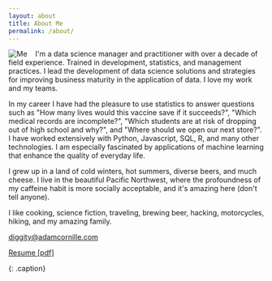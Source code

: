 ```yaml
---
layout: about
title: About Me
permalink: /about/
---
```

<img src="http://adamcornille.com/images/AdamCornille_Circle_sm.png" alt="Me" style="float: left;margin-right: 16px;">
I'm a data science manager and practitioner with over a decade of field experience. Trained in development, statistics, and management practices. I lead the development of data science solutions and strategies for improving business maturity in the application of data. I love my work and my teams.

In my career I have had the pleasure to use statistics to answer questions such as "How many lives would this vaccine save if it succeeds?", "Which medical records are incomplete?", "Which students are at risk of dropping out of high school and why?", and "Where should we open our next store?". I have worked extensively with Python, Javascript, SQL, R, and many other technologies. I am especially fascinated by applications of machine learning that enhance the quality of everyday life.

I grew up in a land of cold winters, hot summers, diverse beers, and much cheese. I live in the beautiful Pacific Northwest, where the profoundness of my caffeine habit is more socially acceptable, and it's amazing here (don't tell anyone).

I like cooking, science fiction, traveling, brewing beer, hacking, motorcycles, hiking, and my amazing family.

[diggity@adamcornille.com](mailto:diggity+website@adamcornille.com)

<a href="http://adamcornille.com/docs/Adam_Cornille.pdf" target="_blank">Resume [pdf]</a>

{: .caption}
